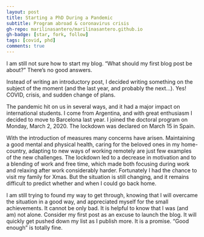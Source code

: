 ```yaml
---
layout: post
title: Starting a PhD During a Pandemic
subtitle: Program abroad & coronavirus crisis
gh-repo: marilinasantero/marilinasantero.github.io
gh-badge: [star, fork, follow]
tags: [covid, phd]
comments: true
---
```


I am still not sure how to start my blog. “What should my first blog post be about?” There’s no good answers.  

Instead of writing an introductory post, I decided writing something on the subject of the moment (and the last year, and probably the next...). 
Yes! COVID, crisis, and sudden change of plans.  

The pandemic hit on us in several ways, and it had a major impact on international students. I come from Argentina, and with great enthusiasm I decided to move to Barcelona last year. I joined the doctoral program on Monday, March 2, 2020. The lockdown was declared on March 15 in Spain.  

With the introduction of measures many concerns have arisen. Maintaining a good mental and physical health, caring for the beloved ones in my home-country, adapting to new ways of working remotely are just few examples of the new challenges. The lockdown led to a decrease in motivation and to a blending of work and free time, which made both focusing during work and relaxing after work considerably harder. Fortunately I had the chance to visit my family for Xmas. But the situation is still changing, and it remains difficult to predict whether and when I could go back home.  

I am still trying to found my way to get through, knowing that I will overcame the situation in a good way, and appreciated myself for the small achievements. 
It cannot be only bad. It is helpful to know that I was (and am) not alone. Consider my first post as an excuse to launch the blog. It will quickly get pushed down my list as I publish more. It is a promise. “Good enough” is totally fine.
